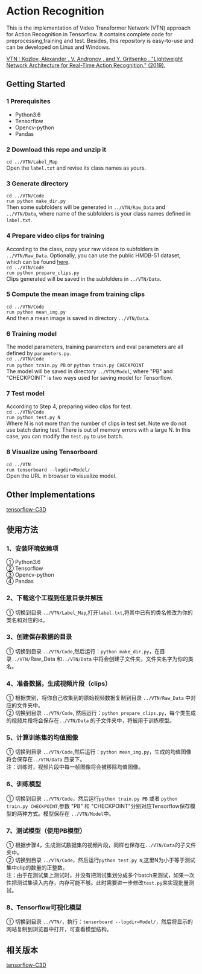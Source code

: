 # Action Recognition
This is the implementation of Video Transformer Network (VTN) approach for Action Recognition in Tensorflow. It contains complete code for preprocessing,training and test. Besides, this repository is easy-to-use and can be developed on Linux and Windows.  

[VTN : Kozlov, Alexander , V. Andronov , and Y. Gritsenko . "Lightweight Network Architecture for Real-Time Action Recognition." (2019).](https://arxiv.org/abs/1905.08711)

## Getting Started
### 1 Prerequisites  
* Python3.6  
* Tensorflow  
* Opencv-python  
* Pandas  

### 2 Download this repo and unzip it  
`cd ../VTN/Label_Map`  
Open the `label.txt` and revise its class names as yours.  

### 3 Generate directory  
`cd ../VTN/Code`  
`run python make_dir.py`  
Then some subfolders will be generated in `../VTN/Raw_Data` and `../VTN/Data`, where name of the subfolders is your class names defined in `label.txt`.  

### 4 Prepare video clips for training  
According to the class, copy your raw videos to subfolders in `../VTN/Raw_Data`. Optionally, you can use the public HMDB-51 dataset, which can be found [here](http://serre-lab.clps.brown.edu/resource/hmdb-a-large-human-motion-database/).  
`cd ../VTN/Code`  
`run python prepare_clips.py`  
Clips generated will be saved in the subfolders in `../VTN/Data`.  

### 5 Compute the mean image from training clips  
`cd ../VTN/Code`  
`run python mean_img.py`    
And then a mean image is saved in directory `../VTN/Data`.  

### 6 Training model  
The model parameters, training parameters and eval parameters are all defined by `parameters.py`.  
`cd ../VTN/Code`  
`run python train.py PB` or `python train.py CHECKPOINT`  
The model will be saved in directory `../VTN/Model`, where "PB" and "CHECKPOINT" is two ways used for saving model for Tensorflow.  
 
### 7 Test model  
According to Step 4, preparing video clips for test.  
`cd ../VTN/Code`  
`run python test.py N`  
Where N is not more than the number of clips in test set. Note we do not use batch during test. There is out of memory errors with a large N. In this case, you can modify the `test.py` to use batch.    

### 8 Visualize using Tensorboard  
`cd ../VTN`  
`run tensorboard --logdir=Model/`   
Open the URL in browser to visualize model.  
 
## Other Implementations
[tensorflow-C3D](https://github.com/xiaogangLi/tensorflow-C3D)


## 使用方法  

### 1、安装环境依赖项  
 ① Python3.6  
 ② Tensorflow  
 ③ Opencv-python  
 ④ Pandas  

### 2、下载这个工程到任意目录并解压  
① 切换到目录 `../VTN/Label_Map`,打开`label.txt`,将其中已有的类名修改为你的类名和对应的id。  

### 3、创建保存数据的目录  
① 切换到目录 `../VTN/Code`,然后运行：`python make_dir.py`，在目录`../VTN/`Raw_Data 和`../VTN/Data` 中将会创建子文件夹，文件夹名字为你的类名。  

### 4、准备数据，生成视频片段（clips）  
① 根据类别，将你自己收集到的原始视频数据复制到目录 `../VTN/Raw_Data` 中对应的文件夹中。  
② 切换到目录 `../VTN/Code`, 然后运行：`python prepare_clips.py`，每个类生成的视频片段将会保存在`../VTN/Data` 的子文件夹中，将被用于训练模型。  

### 5、计算训练集的均值图像  
① 切换到目录 `../VTN/Code`,然后运行：`python mean_img.py`，生成的均值图像将会保存在`../VTN/Data` 目录下。  
注：训练时，视频片段中每一帧图像将会被移除均值图像。  

### 6、训练模型  
① 切换到目录 `../VTN/Code`，然后运行`python train.py PB` 或者 `python train.py CHECKPOINT`,参数 "PB" 和 "CHECKPOINT"分别对应Tensorflow保存模型的两种方式。模型保存在 `../VTN/Model`中。  

### 7、测试模型（使用PB模型）  
① 根据步骤4，生成测试数据集的视频片段，同样也保存在`../VTN/Data`的子文件夹中。  
② 切换到目录 `../VTN/Code`，然后运行`python test.py N`,这里N为小于等于测试集中clip的数量的正整数。  
注：由于在测试集上测试时，并没有把测试集划分成多个batch来测试，如果一次性把测试集读入内存，内存可能不够。此时需要进一步修改`test.py`来实现批量测试。  

### 8、Tensorflow可视化模型  
① 切换到目录 `../VTN/`，执行：`tensorboard --logdir=Model/`，然后将显示的网站复制到浏览器中打开，可查看模型结构。  

## 相关版本
[tensorflow-C3D](https://github.com/xiaogangLi/tensorflow-C3D)
